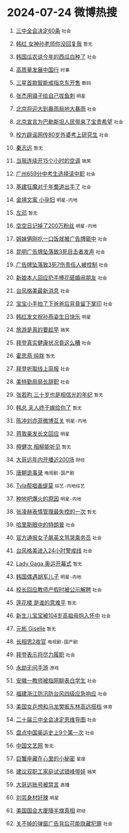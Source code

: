 # 2024-07-24 微博热搜 
1. [三中全会决定60条](https://m.weibo.cn/search?containerid=100103type%3D1%26t%3D10%26q%3D%23%E4%B8%89%E4%B8%AD%E5%85%A8%E4%BC%9A%E5%86%B3%E5%AE%9A60%E6%9D%A1%23&stream_entry_id=51&isnewpage=1&extparam=seat%3D1%26c_type%3D51%26cate%3D10103%26filter_type%3Drealtimehot%26q%3D%2523%25E4%25B8%2589%25E4%25B8%25AD%25E5%2585%25A8%25E4%25BC%259A%25E5%2586%25B3%25E5%25AE%259A60%25E6%259D%25A1%2523%26dgr%3D0%26stream_entry_id%3D51%26pos%3D0%26display_time%3D1721754290%26pre_seqid%3D172175429047702358141) `社会` 

2. [韩红 女神孙老师你没回复我](https://m.weibo.cn/search?containerid=100103type%3D1%26t%3D10%26q%3D%E9%9F%A9%E7%BA%A2+%E5%A5%B3%E7%A5%9E%E5%AD%99%E8%80%81%E5%B8%88%E4%BD%A0%E6%B2%A1%E5%9B%9E%E5%A4%8D%E6%88%91&stream_entry_id=31&isnewpage=1&extparam=seat%3D1%26cate%3D5001%26q%3D%25E9%259F%25A9%25E7%25BA%25A2%2520%25E5%25A5%25B3%25E7%25A5%259E%25E5%25AD%2599%25E8%2580%2581%25E5%25B8%2588%25E4%25BD%25A0%25E6%25B2%25A1%25E5%259B%259E%25E5%25A4%258D%25E6%2588%2591%26dgr%3D0%26stream_entry_id%3D31%26band_rank%3D1%26realpos%3D1%26c_type%3D31%26lcate%3D5001%26filter_type%3Drealtimehot%26flag%3D0%26pos%3D0%26display_time%3D1721754290%26pre_seqid%3D172175429047702358141) `暂无` 

3. [韩国瓜农说今年的西瓜白种了](https://m.weibo.cn/search?containerid=100103type%3D1%26t%3D10%26q%3D%23%E9%9F%A9%E5%9B%BD%E7%93%9C%E5%86%9C%E8%AF%B4%E4%BB%8A%E5%B9%B4%E7%9A%84%E8%A5%BF%E7%93%9C%E7%99%BD%E7%A7%8D%E4%BA%86%23&stream_entry_id=31&isnewpage=1&extparam=seat%3D1%26cate%3D5001%26q%3D%2523%25E9%259F%25A9%25E5%259B%25BD%25E7%2593%259C%25E5%2586%259C%25E8%25AF%25B4%25E4%25BB%258A%25E5%25B9%25B4%25E7%259A%2584%25E8%25A5%25BF%25E7%2593%259C%25E7%2599%25BD%25E7%25A7%258D%25E4%25BA%2586%2523%26dgr%3D0%26stream_entry_id%3D31%26band_rank%3D2%26realpos%3D2%26c_type%3D31%26lcate%3D5001%26filter_type%3Drealtimehot%26flag%3D0%26pos%3D1%26display_time%3D1721754290%26pre_seqid%3D172175429047702358141) `社会` 

4. [高质量发展中国行](https://m.weibo.cn/search?containerid=100103type%3D1%26t%3D10%26q%3D%23%E9%AB%98%E8%B4%A8%E9%87%8F%E5%8F%91%E5%B1%95%E4%B8%AD%E5%9B%BD%E8%A1%8C%23&stream_entry_id=31&isnewpage=1&extparam=seat%3D1%26cate%3D5001%26q%3D%2523%25E9%25AB%2598%25E8%25B4%25A8%25E9%2587%258F%25E5%258F%2591%25E5%25B1%2595%25E4%25B8%25AD%25E5%259B%25BD%25E8%25A1%258C%2523%26dgr%3D0%26stream_entry_id%3D31%26band_rank%3D3%26realpos%3D3%26c_type%3D31%26lcate%3D5001%26filter_type%3Drealtimehot%26flag%3D0%26pos%3D2%26display_time%3D1721754290%26pre_seqid%3D172175429047702358141) `时事` 

5. [三星首款智能戒指京东开售](https://m.weibo.cn/search?containerid=100103type%3D1%26t%3D10%26q%3D%23%E4%B8%89%E6%98%9F%E9%A6%96%E6%AC%BE%E6%99%BA%E8%83%BD%E6%88%92%E6%8C%87%E4%BA%AC%E4%B8%9C%E5%BC%80%E5%94%AE%23&stream_entry_id=31&isnewpage=1&extparam=seat%3D1%26cate%3D5001%26q%3D%2523%25E4%25B8%2589%25E6%2598%259F%25E9%25A6%2596%25E6%25AC%25BE%25E6%2599%25BA%25E8%2583%25BD%25E6%2588%2592%25E6%258C%2587%25E4%25BA%25AC%25E4%25B8%259C%25E5%25BC%2580%25E5%2594%25AE%2523%26dgr%3D0%26stream_entry_id%3D31%26adid%3D246861%26c_type%3D31%26is_ad_pos%3D1%26topic_ad%3D1%26band_rank%3D4%26filter_type%3Drealtimehot%26lcate%3D5001%26pos%3D3%26display_time%3D1721754290%26pre_seqid%3D172175429047702358141) `数码` 

6. [张杰用镊子给自己拔鱼刺](https://m.weibo.cn/search?containerid=100103type%3D1%26t%3D10%26q%3D%23%E5%BC%A0%E6%9D%B0%E7%94%A8%E9%95%8A%E5%AD%90%E7%BB%99%E8%87%AA%E5%B7%B1%E6%8B%94%E9%B1%BC%E5%88%BA%23&stream_entry_id=31&isnewpage=1&extparam=seat%3D1%26cate%3D5001%26q%3D%2523%25E5%25BC%25A0%25E6%259D%25B0%25E7%2594%25A8%25E9%2595%258A%25E5%25AD%2590%25E7%25BB%2599%25E8%2587%25AA%25E5%25B7%25B1%25E6%258B%2594%25E9%25B1%25BC%25E5%2588%25BA%2523%26dgr%3D0%26stream_entry_id%3D31%26band_rank%3D4%26realpos%3D4%26c_type%3D31%26lcate%3D5001%26filter_type%3Drealtimehot%26flag%3D2%26pos%3D4%26display_time%3D1721754290%26pre_seqid%3D172175429047702358141) `明星` 

7. [北京将迎大到暴雨局地大暴雨](https://m.weibo.cn/search?containerid=100103type%3D1%26t%3D10%26q%3D%23%E5%8C%97%E4%BA%AC%E5%B0%86%E8%BF%8E%E5%A4%A7%E5%88%B0%E6%9A%B4%E9%9B%A8%E5%B1%80%E5%9C%B0%E5%A4%A7%E6%9A%B4%E9%9B%A8%23&stream_entry_id=31&isnewpage=1&extparam=seat%3D1%26cate%3D5001%26q%3D%2523%25E5%258C%2597%25E4%25BA%25AC%25E5%25B0%2586%25E8%25BF%258E%25E5%25A4%25A7%25E5%2588%25B0%25E6%259A%25B4%25E9%259B%25A8%25E5%25B1%2580%25E5%259C%25B0%25E5%25A4%25A7%25E6%259A%25B4%25E9%259B%25A8%2523%26dgr%3D0%26stream_entry_id%3D31%26band_rank%3D5%26realpos%3D5%26c_type%3D31%26lcate%3D5001%26filter_type%3Drealtimehot%26flag%3D0%26pos%3D5%26display_time%3D1721754290%26pre_seqid%3D172175429047702358141) `社会` 

8. [北京宣言为巴勒斯坦人民带来了宝贵希望](https://m.weibo.cn/search?containerid=100103type%3D1%26t%3D10%26q%3D%23%E5%8C%97%E4%BA%AC%E5%AE%A3%E8%A8%80%E4%B8%BA%E5%B7%B4%E5%8B%92%E6%96%AF%E5%9D%A6%E4%BA%BA%E6%B0%91%E5%B8%A6%E6%9D%A5%E4%BA%86%E5%AE%9D%E8%B4%B5%E5%B8%8C%E6%9C%9B%23&stream_entry_id=31&isnewpage=1&extparam=seat%3D1%26cate%3D5001%26q%3D%2523%25E5%258C%2597%25E4%25BA%25AC%25E5%25AE%25A3%25E8%25A8%2580%25E4%25B8%25BA%25E5%25B7%25B4%25E5%258B%2592%25E6%2596%25AF%25E5%259D%25A6%25E4%25BA%25BA%25E6%25B0%2591%25E5%25B8%25A6%25E6%259D%25A5%25E4%25BA%2586%25E5%25AE%259D%25E8%25B4%25B5%25E5%25B8%258C%25E6%259C%259B%2523%26dgr%3D0%26stream_entry_id%3D31%26band_rank%3D6%26realpos%3D6%26c_type%3D31%26lcate%3D5001%26filter_type%3Drealtimehot%26flag%3D0%26pos%3D6%26display_time%3D1721754290%26pre_seqid%3D172175429047702358141) `社会` 

9. [校方辟谣网传80岁外婆考上研究生](https://m.weibo.cn/search?containerid=100103type%3D1%26t%3D10%26q%3D%23%E6%A0%A1%E6%96%B9%E8%BE%9F%E8%B0%A3%E7%BD%91%E4%BC%A080%E5%B2%81%E5%A4%96%E5%A9%86%E8%80%83%E4%B8%8A%E7%A0%94%E7%A9%B6%E7%94%9F%23&stream_entry_id=31&isnewpage=1&extparam=seat%3D1%26cate%3D5001%26q%3D%2523%25E6%25A0%25A1%25E6%2596%25B9%25E8%25BE%259F%25E8%25B0%25A3%25E7%25BD%2591%25E4%25BC%25A080%25E5%25B2%2581%25E5%25A4%2596%25E5%25A9%2586%25E8%2580%2583%25E4%25B8%258A%25E7%25A0%2594%25E7%25A9%25B6%25E7%2594%259F%2523%26dgr%3D0%26stream_entry_id%3D31%26adid%3D246769%26is_ad_pos%3D1%26c_type%3D31%26band_rank%3D7%26filter_type%3Drealtimehot%26lcate%3D5001%26pos%3D7%26display_time%3D1721754290%26pre_seqid%3D172175429047702358141) `社会` 

10. [秦志远](https://m.weibo.cn/search?containerid=100103type%3D1%26t%3D10%26q%3D%E7%A7%A6%E5%BF%97%E8%BF%9C&stream_entry_id=31&isnewpage=1&extparam=seat%3D1%26cate%3D5001%26q%3D%25E7%25A7%25A6%25E5%25BF%2597%25E8%25BF%259C%26dgr%3D0%26stream_entry_id%3D31%26band_rank%3D7%26realpos%3D7%26c_type%3D31%26lcate%3D5001%26filter_type%3Drealtimehot%26flag%3D0%26pos%3D8%26display_time%3D1721754290%26pre_seqid%3D172175429047702358141) `暂无` 

11. [当我连续开15个小时的空调](https://m.weibo.cn/search?containerid=100103type%3D1%26t%3D10%26q%3D%23%E5%BD%93%E6%88%91%E8%BF%9E%E7%BB%AD%E5%BC%8015%E4%B8%AA%E5%B0%8F%E6%97%B6%E7%9A%84%E7%A9%BA%E8%B0%83%23&stream_entry_id=31&isnewpage=1&extparam=seat%3D1%26cate%3D5001%26q%3D%2523%25E5%25BD%2593%25E6%2588%2591%25E8%25BF%259E%25E7%25BB%25AD%25E5%25BC%258015%25E4%25B8%25AA%25E5%25B0%258F%25E6%2597%25B6%25E7%259A%2584%25E7%25A9%25BA%25E8%25B0%2583%2523%26dgr%3D0%26stream_entry_id%3D31%26band_rank%3D8%26realpos%3D8%26c_type%3D31%26lcate%3D5001%26filter_type%3Drealtimehot%26flag%3D0%26pos%3D9%26display_time%3D1721754290%26pre_seqid%3D172175429047702358141) `搞笑` 

12. [广州659分中考生选择读中职](https://m.weibo.cn/search?containerid=100103type%3D1%26t%3D10%26q%3D%23%E5%B9%BF%E5%B7%9E659%E5%88%86%E4%B8%AD%E8%80%83%E7%94%9F%E9%80%89%E6%8B%A9%E8%AF%BB%E4%B8%AD%E8%81%8C%23&stream_entry_id=31&isnewpage=1&extparam=seat%3D1%26cate%3D5001%26q%3D%2523%25E5%25B9%25BF%25E5%25B7%259E659%25E5%2588%2586%25E4%25B8%25AD%25E8%2580%2583%25E7%2594%259F%25E9%2580%2589%25E6%258B%25A9%25E8%25AF%25BB%25E4%25B8%25AD%25E8%2581%258C%2523%26dgr%3D0%26stream_entry_id%3D31%26band_rank%3D9%26realpos%3D9%26c_type%3D31%26lcate%3D5001%26filter_type%3Drealtimehot%26flag%3D0%26pos%3D10%26display_time%3D1721754290%26pre_seqid%3D172175429047702358141) `社会` 

13. [基建狂魔对千年蜀道出手了](https://m.weibo.cn/search?containerid=100103type%3D1%26t%3D10%26q%3D%23%E5%9F%BA%E5%BB%BA%E7%8B%82%E9%AD%94%E5%AF%B9%E5%8D%83%E5%B9%B4%E8%9C%80%E9%81%93%E5%87%BA%E6%89%8B%E4%BA%86%23&stream_entry_id=31&isnewpage=1&extparam=seat%3D1%26cate%3D5001%26q%3D%2523%25E5%259F%25BA%25E5%25BB%25BA%25E7%258B%2582%25E9%25AD%2594%25E5%25AF%25B9%25E5%258D%2583%25E5%25B9%25B4%25E8%259C%2580%25E9%2581%2593%25E5%2587%25BA%25E6%2589%258B%25E4%25BA%2586%2523%26dgr%3D0%26stream_entry_id%3D31%26band_rank%3D10%26realpos%3D10%26c_type%3D31%26lcate%3D5001%26filter_type%3Drealtimehot%26flag%3D32768%26pos%3D11%26display_time%3D1721754290%26pre_seqid%3D172175429047702358141) `社会` 

14. [金靖文案 小孕妇](https://m.weibo.cn/search?containerid=100103type%3D1%26t%3D10%26q%3D%E9%87%91%E9%9D%96%E6%96%87%E6%A1%88+%E5%B0%8F%E5%AD%95%E5%A6%87&stream_entry_id=31&isnewpage=1&extparam=seat%3D1%26cate%3D5001%26q%3D%25E9%2587%2591%25E9%259D%2596%25E6%2596%2587%25E6%25A1%2588%2520%25E5%25B0%258F%25E5%25AD%2595%25E5%25A6%2587%26dgr%3D0%26stream_entry_id%3D31%26band_rank%3D11%26realpos%3D11%26c_type%3D31%26lcate%3D5001%26filter_type%3Drealtimehot%26flag%3D2%26pos%3D12%26display_time%3D1721754290%26pre_seqid%3D172175429047702358141) `明星-内地` 

15. [左邓](https://m.weibo.cn/search?containerid=100103type%3D1%26t%3D10%26q%3D%E5%B7%A6%E9%82%93&stream_entry_id=31&isnewpage=1&extparam=seat%3D1%26cate%3D5001%26q%3D%25E5%25B7%25A6%25E9%2582%2593%26dgr%3D0%26stream_entry_id%3D31%26band_rank%3D12%26realpos%3D12%26c_type%3D31%26lcate%3D5001%26filter_type%3Drealtimehot%26flag%3D0%26pos%3D13%26display_time%3D1721754290%26pre_seqid%3D172175429047702358141) `暂无` 

16. [空空日记掉了200万粉丝](https://m.weibo.cn/search?containerid=100103type%3D1%26t%3D10%26q%3D%23%E7%A9%BA%E7%A9%BA%E6%97%A5%E8%AE%B0%E6%8E%89%E4%BA%86200%E4%B8%87%E7%B2%89%E4%B8%9D%23&stream_entry_id=31&isnewpage=1&extparam=seat%3D1%26cate%3D5001%26q%3D%2523%25E7%25A9%25BA%25E7%25A9%25BA%25E6%2597%25A5%25E8%25AE%25B0%25E6%258E%2589%25E4%25BA%2586200%25E4%25B8%2587%25E7%25B2%2589%25E4%25B8%259D%2523%26dgr%3D0%26stream_entry_id%3D31%26band_rank%3D13%26realpos%3D13%26c_type%3D31%26lcate%3D5001%26filter_type%3Drealtimehot%26flag%3D2%26pos%3D14%26display_time%3D1721754290%26pre_seqid%3D172175429047702358141) `明星-内地` 

17. [姐妹俩刚吃一口饭就被广告牌砸中](https://m.weibo.cn/search?containerid=100103type%3D1%26t%3D10%26q%3D%23%E5%A7%90%E5%A6%B9%E4%BF%A9%E5%88%9A%E5%90%83%E4%B8%80%E5%8F%A3%E9%A5%AD%E5%B0%B1%E8%A2%AB%E5%B9%BF%E5%91%8A%E7%89%8C%E7%A0%B8%E4%B8%AD%23&stream_entry_id=31&isnewpage=1&extparam=seat%3D1%26cate%3D5001%26q%3D%2523%25E5%25A7%2590%25E5%25A6%25B9%25E4%25BF%25A9%25E5%2588%259A%25E5%2590%2583%25E4%25B8%2580%25E5%258F%25A3%25E9%25A5%25AD%25E5%25B0%25B1%25E8%25A2%25AB%25E5%25B9%25BF%25E5%2591%258A%25E7%2589%258C%25E7%25A0%25B8%25E4%25B8%25AD%2523%26dgr%3D0%26stream_entry_id%3D31%26band_rank%3D14%26realpos%3D14%26c_type%3D31%26lcate%3D5001%26filter_type%3Drealtimehot%26flag%3D0%26pos%3D15%26display_time%3D1721754290%26pre_seqid%3D172175429047702358141) `社会` 

18. [昆明广告牌坠落致3死目击者发声](https://m.weibo.cn/search?containerid=100103type%3D1%26t%3D10%26q%3D%23%E6%98%86%E6%98%8E%E5%B9%BF%E5%91%8A%E7%89%8C%E5%9D%A0%E8%90%BD%E8%87%B43%E6%AD%BB%E7%9B%AE%E5%87%BB%E8%80%85%E5%8F%91%E5%A3%B0%23&stream_entry_id=31&isnewpage=1&extparam=seat%3D1%26cate%3D5001%26q%3D%2523%25E6%2598%2586%25E6%2598%258E%25E5%25B9%25BF%25E5%2591%258A%25E7%2589%258C%25E5%259D%25A0%25E8%2590%25BD%25E8%2587%25B43%25E6%25AD%25BB%25E7%259B%25AE%25E5%2587%25BB%25E8%2580%2585%25E5%258F%2591%25E5%25A3%25B0%2523%26dgr%3D0%26stream_entry_id%3D31%26band_rank%3D15%26realpos%3D15%26c_type%3D31%26lcate%3D5001%26filter_type%3Drealtimehot%26flag%3D0%26pos%3D16%26display_time%3D1721754290%26pre_seqid%3D172175429047702358141) `社会` 

19. [广告牌坠落致3死7伤责任人被控制](https://m.weibo.cn/search?containerid=100103type%3D1%26t%3D10%26q%3D%23%E5%B9%BF%E5%91%8A%E7%89%8C%E5%9D%A0%E8%90%BD%E8%87%B43%E6%AD%BB7%E4%BC%A4%E8%B4%A3%E4%BB%BB%E4%BA%BA%E8%A2%AB%E6%8E%A7%E5%88%B6%23&stream_entry_id=31&isnewpage=1&extparam=seat%3D1%26cate%3D5001%26q%3D%2523%25E5%25B9%25BF%25E5%2591%258A%25E7%2589%258C%25E5%259D%25A0%25E8%2590%25BD%25E8%2587%25B43%25E6%25AD%25BB7%25E4%25BC%25A4%25E8%25B4%25A3%25E4%25BB%25BB%25E4%25BA%25BA%25E8%25A2%25AB%25E6%258E%25A7%25E5%2588%25B6%2523%26dgr%3D0%26stream_entry_id%3D31%26band_rank%3D16%26realpos%3D16%26c_type%3D31%26lcate%3D5001%26filter_type%3Drealtimehot%26flag%3D0%26pos%3D17%26display_time%3D1721754290%26pre_seqid%3D172175429047702358141) `社会` 

20. [新娘本人回应扔手捧花砸婚闹朋友](https://m.weibo.cn/search?containerid=100103type%3D1%26t%3D10%26q%3D%23%E6%96%B0%E5%A8%98%E6%9C%AC%E4%BA%BA%E5%9B%9E%E5%BA%94%E6%89%94%E6%89%8B%E6%8D%A7%E8%8A%B1%E7%A0%B8%E5%A9%9A%E9%97%B9%E6%9C%8B%E5%8F%8B%23&stream_entry_id=31&isnewpage=1&extparam=seat%3D1%26cate%3D5001%26q%3D%2523%25E6%2596%25B0%25E5%25A8%2598%25E6%259C%25AC%25E4%25BA%25BA%25E5%259B%259E%25E5%25BA%2594%25E6%2589%2594%25E6%2589%258B%25E6%258D%25A7%25E8%258A%25B1%25E7%25A0%25B8%25E5%25A9%259A%25E9%2597%25B9%25E6%259C%258B%25E5%258F%258B%2523%26dgr%3D0%26stream_entry_id%3D31%26band_rank%3D17%26realpos%3D17%26c_type%3D31%26lcate%3D5001%26filter_type%3Drealtimehot%26flag%3D0%26pos%3D18%26display_time%3D1721754290%26pre_seqid%3D172175429047702358141) `社会` 

21. [台风格美最新消息](https://m.weibo.cn/search?containerid=100103type%3D1%26t%3D10%26q%3D%23%E5%8F%B0%E9%A3%8E%E6%A0%BC%E7%BE%8E%E6%9C%80%E6%96%B0%E6%B6%88%E6%81%AF%23&stream_entry_id=31&isnewpage=1&extparam=seat%3D1%26cate%3D5001%26q%3D%2523%25E5%258F%25B0%25E9%25A3%258E%25E6%25A0%25BC%25E7%25BE%258E%25E6%259C%2580%25E6%2596%25B0%25E6%25B6%2588%25E6%2581%25AF%2523%26dgr%3D0%26stream_entry_id%3D31%26band_rank%3D18%26realpos%3D18%26c_type%3D31%26lcate%3D5001%26filter_type%3Drealtimehot%26flag%3D1%26pos%3D19%26display_time%3D1721754290%26pre_seqid%3D172175429047702358141) `社会` 

22. [宝宝小手拍了下爸爸后背竟留下掌印](https://m.weibo.cn/search?containerid=100103type%3D1%26t%3D10%26q%3D%23%E5%AE%9D%E5%AE%9D%E5%B0%8F%E6%89%8B%E6%8B%8D%E4%BA%86%E4%B8%8B%E7%88%B8%E7%88%B8%E5%90%8E%E8%83%8C%E7%AB%9F%E7%95%99%E4%B8%8B%E6%8E%8C%E5%8D%B0%23&stream_entry_id=31&isnewpage=1&extparam=seat%3D1%26cate%3D5001%26q%3D%2523%25E5%25AE%259D%25E5%25AE%259D%25E5%25B0%258F%25E6%2589%258B%25E6%258B%258D%25E4%25BA%2586%25E4%25B8%258B%25E7%2588%25B8%25E7%2588%25B8%25E5%2590%258E%25E8%2583%258C%25E7%25AB%259F%25E7%2595%2599%25E4%25B8%258B%25E6%258E%258C%25E5%258D%25B0%2523%26dgr%3D0%26stream_entry_id%3D31%26band_rank%3D19%26realpos%3D19%26c_type%3D31%26lcate%3D5001%26filter_type%3Drealtimehot%26flag%3D32768%26pos%3D20%26display_time%3D1721754290%26pre_seqid%3D172175429047702358141) `社会` 

23. [韩红发文祝孙燕姿生日快乐](https://m.weibo.cn/search?containerid=100103type%3D1%26t%3D10%26q%3D%23%E9%9F%A9%E7%BA%A2%E5%8F%91%E6%96%87%E7%A5%9D%E5%AD%99%E7%87%95%E5%A7%BF%E7%94%9F%E6%97%A5%E5%BF%AB%E4%B9%90%23&stream_entry_id=31&isnewpage=1&extparam=seat%3D1%26cate%3D5001%26q%3D%2523%25E9%259F%25A9%25E7%25BA%25A2%25E5%258F%2591%25E6%2596%2587%25E7%25A5%259D%25E5%25AD%2599%25E7%2587%2595%25E5%25A7%25BF%25E7%2594%259F%25E6%2597%25A5%25E5%25BF%25AB%25E4%25B9%2590%2523%26dgr%3D0%26stream_entry_id%3D31%26band_rank%3D20%26realpos%3D20%26c_type%3D31%26lcate%3D5001%26filter_type%3Drealtimehot%26flag%3D0%26pos%3D21%26display_time%3D1721754290%26pre_seqid%3D172175429047702358141) `明星` 

24. [旅游是真的要趁早](https://m.weibo.cn/search?containerid=100103type%3D1%26t%3D10%26q%3D%23%E6%97%85%E6%B8%B8%E6%98%AF%E7%9C%9F%E7%9A%84%E8%A6%81%E8%B6%81%E6%97%A9%23&stream_entry_id=31&isnewpage=1&extparam=seat%3D1%26cate%3D5001%26q%3D%2523%25E6%2597%2585%25E6%25B8%25B8%25E6%2598%25AF%25E7%259C%259F%25E7%259A%2584%25E8%25A6%2581%25E8%25B6%2581%25E6%2597%25A9%2523%26dgr%3D0%26stream_entry_id%3D31%26band_rank%3D21%26realpos%3D21%26c_type%3D31%26lcate%3D5001%26filter_type%3Drealtimehot%26flag%3D0%26pos%3D22%26display_time%3D1721754290%26pre_seqid%3D172175429047702358141) `搞笑` 

25. [拜登真实健康状况竟这么糟](https://m.weibo.cn/search?containerid=100103type%3D1%26t%3D10%26q%3D%23%E6%8B%9C%E7%99%BB%E7%9C%9F%E5%AE%9E%E5%81%A5%E5%BA%B7%E7%8A%B6%E5%86%B5%E7%AB%9F%E8%BF%99%E4%B9%88%E7%B3%9F%23&stream_entry_id=31&isnewpage=1&extparam=seat%3D1%26cate%3D5001%26q%3D%2523%25E6%258B%259C%25E7%2599%25BB%25E7%259C%259F%25E5%25AE%259E%25E5%2581%25A5%25E5%25BA%25B7%25E7%258A%25B6%25E5%2586%25B5%25E7%25AB%259F%25E8%25BF%2599%25E4%25B9%2588%25E7%25B3%259F%2523%26dgr%3D0%26stream_entry_id%3D31%26band_rank%3D22%26realpos%3D22%26c_type%3D31%26lcate%3D5001%26filter_type%3Drealtimehot%26flag%3D2%26pos%3D23%26display_time%3D1721754290%26pre_seqid%3D172175429047702358141) `社会` 

26. [霍思燕 纯胖](https://m.weibo.cn/search?containerid=100103type%3D1%26t%3D10%26q%3D%E9%9C%8D%E6%80%9D%E7%87%95+%E7%BA%AF%E8%83%96&stream_entry_id=31&isnewpage=1&extparam=seat%3D1%26cate%3D5001%26q%3D%25E9%259C%258D%25E6%2580%259D%25E7%2587%2595%2520%25E7%25BA%25AF%25E8%2583%2596%26dgr%3D0%26stream_entry_id%3D31%26band_rank%3D23%26realpos%3D23%26c_type%3D31%26lcate%3D5001%26filter_type%3Drealtimehot%26flag%3D0%26pos%3D24%26display_time%3D1721754290%26pre_seqid%3D172175429047702358141) `暂无` 

27. [拜登听取线上简报](https://m.weibo.cn/search?containerid=100103type%3D1%26t%3D10%26q%3D%23%E6%8B%9C%E7%99%BB%E5%90%AC%E5%8F%96%E7%BA%BF%E4%B8%8A%E7%AE%80%E6%8A%A5%23&stream_entry_id=31&isnewpage=1&extparam=seat%3D1%26cate%3D5001%26q%3D%2523%25E6%258B%259C%25E7%2599%25BB%25E5%2590%25AC%25E5%258F%2596%25E7%25BA%25BF%25E4%25B8%258A%25E7%25AE%2580%25E6%258A%25A5%2523%26dgr%3D0%26stream_entry_id%3D31%26band_rank%3D24%26realpos%3D24%26c_type%3D31%26lcate%3D5001%26filter_type%3Drealtimehot%26flag%3D0%26pos%3D25%26display_time%3D1721754290%26pre_seqid%3D172175429047702358141) `社会` 

28. [美特勤局局长辞职](https://m.weibo.cn/search?containerid=100103type%3D1%26t%3D10%26q%3D%23%E7%BE%8E%E7%89%B9%E5%8B%A4%E5%B1%80%E5%B1%80%E9%95%BF%E8%BE%9E%E8%81%8C%23&stream_entry_id=31&isnewpage=1&extparam=seat%3D1%26cate%3D5001%26q%3D%2523%25E7%25BE%258E%25E7%2589%25B9%25E5%258B%25A4%25E5%25B1%2580%25E5%25B1%2580%25E9%2595%25BF%25E8%25BE%259E%25E8%2581%258C%2523%26dgr%3D0%26stream_entry_id%3D31%26band_rank%3D25%26realpos%3D25%26c_type%3D31%26lcate%3D5001%26filter_type%3Drealtimehot%26flag%3D0%26pos%3D26%26display_time%3D1721754290%26pre_seqid%3D172175429047702358141) `社会` 

29. [张若昀 三十岁也是相信光的年纪](https://m.weibo.cn/search?containerid=100103type%3D1%26t%3D10%26q%3D%E5%BC%A0%E8%8B%A5%E6%98%80+%E4%B8%89%E5%8D%81%E5%B2%81%E4%B9%9F%E6%98%AF%E7%9B%B8%E4%BF%A1%E5%85%89%E7%9A%84%E5%B9%B4%E7%BA%AA&stream_entry_id=31&isnewpage=1&extparam=seat%3D1%26cate%3D5001%26q%3D%25E5%25BC%25A0%25E8%258B%25A5%25E6%2598%2580%2520%25E4%25B8%2589%25E5%258D%2581%25E5%25B2%2581%25E4%25B9%259F%25E6%2598%25AF%25E7%259B%25B8%25E4%25BF%25A1%25E5%2585%2589%25E7%259A%2584%25E5%25B9%25B4%25E7%25BA%25AA%26dgr%3D0%26stream_entry_id%3D31%26band_rank%3D26%26realpos%3D26%26c_type%3D31%26lcate%3D5001%26filter_type%3Drealtimehot%26flag%3D0%26pos%3D27%26display_time%3D1721754290%26pre_seqid%3D172175429047702358141) `暂无` 

30. [韩总 夫人终于嫁给你了](https://m.weibo.cn/search?containerid=100103type%3D1%26t%3D10%26q%3D%E9%9F%A9%E6%80%BB+%E5%A4%AB%E4%BA%BA%E7%BB%88%E4%BA%8E%E5%AB%81%E7%BB%99%E4%BD%A0%E4%BA%86&stream_entry_id=31&isnewpage=1&extparam=seat%3D1%26cate%3D5001%26q%3D%25E9%259F%25A9%25E6%2580%25BB%2520%25E5%25A4%25AB%25E4%25BA%25BA%25E7%25BB%2588%25E4%25BA%258E%25E5%25AB%2581%25E7%25BB%2599%25E4%25BD%25A0%25E4%25BA%2586%26dgr%3D0%26stream_entry_id%3D31%26band_rank%3D27%26realpos%3D27%26c_type%3D31%26lcate%3D5001%26filter_type%3Drealtimehot%26flag%3D0%26pos%3D28%26display_time%3D1721754290%26pre_seqid%3D172175429047702358141) `暂无` 

31. [陈冲刘亦菲微博互关](https://m.weibo.cn/search?containerid=100103type%3D1%26t%3D10%26q%3D%23%E9%99%88%E5%86%B2%E5%88%98%E4%BA%A6%E8%8F%B2%E5%BE%AE%E5%8D%9A%E4%BA%92%E5%85%B3%23&stream_entry_id=31&isnewpage=1&extparam=seat%3D1%26cate%3D5001%26q%3D%2523%25E9%2599%2588%25E5%2586%25B2%25E5%2588%2598%25E4%25BA%25A6%25E8%258F%25B2%25E5%25BE%25AE%25E5%258D%259A%25E4%25BA%2592%25E5%2585%25B3%2523%26dgr%3D0%26stream_entry_id%3D31%26band_rank%3D28%26realpos%3D28%26c_type%3D31%26lcate%3D5001%26filter_type%3Drealtimehot%26flag%3D1%26pos%3D29%26display_time%3D1721754290%26pre_seqid%3D172175429047702358141) `明星-内地` 

32. [蒋敦豪发长文回应](https://m.weibo.cn/search?containerid=100103type%3D1%26t%3D10%26q%3D%23%E8%92%8B%E6%95%A6%E8%B1%AA%E5%8F%91%E9%95%BF%E6%96%87%E5%9B%9E%E5%BA%94%23&stream_entry_id=31&isnewpage=1&extparam=seat%3D1%26cate%3D5001%26q%3D%2523%25E8%2592%258B%25E6%2595%25A6%25E8%25B1%25AA%25E5%258F%2591%25E9%2595%25BF%25E6%2596%2587%25E5%259B%259E%25E5%25BA%2594%2523%26dgr%3D0%26stream_entry_id%3D31%26band_rank%3D29%26realpos%3D29%26c_type%3D31%26lcate%3D5001%26filter_type%3Drealtimehot%26flag%3D0%26pos%3D30%26display_time%3D1721754290%26pre_seqid%3D172175429047702358141) `明星` 

33. [檀健次 相柳能听见](https://m.weibo.cn/search?containerid=100103type%3D1%26t%3D10%26q%3D%E6%AA%80%E5%81%A5%E6%AC%A1+%E7%9B%B8%E6%9F%B3%E8%83%BD%E5%90%AC%E8%A7%81&stream_entry_id=31&isnewpage=1&extparam=seat%3D1%26cate%3D5001%26q%3D%25E6%25AA%2580%25E5%2581%25A5%25E6%25AC%25A1%2520%25E7%259B%25B8%25E6%259F%25B3%25E8%2583%25BD%25E5%2590%25AC%25E8%25A7%2581%26dgr%3D0%26stream_entry_id%3D31%26band_rank%3D30%26realpos%3D30%26c_type%3D31%26lcate%3D5001%26filter_type%3Drealtimehot%26flag%3D0%26pos%3D31%26display_time%3D1721754290%26pre_seqid%3D172175429047702358141) `暂无` 

34. [大哥远年内开播近200场](https://m.weibo.cn/search?containerid=100103type%3D1%26t%3D10%26q%3D%23%E5%A4%A7%E5%93%A5%E8%BF%9C%E5%B9%B4%E5%86%85%E5%BC%80%E6%92%AD%E8%BF%91200%E5%9C%BA%23&stream_entry_id=31&isnewpage=1&extparam=seat%3D1%26cate%3D5001%26q%3D%2523%25E5%25A4%25A7%25E5%2593%25A5%25E8%25BF%259C%25E5%25B9%25B4%25E5%2586%2585%25E5%25BC%2580%25E6%2592%25AD%25E8%25BF%2591200%25E5%259C%25BA%2523%26dgr%3D0%26stream_entry_id%3D31%26band_rank%3D31%26realpos%3D31%26c_type%3D31%26lcate%3D5001%26filter_type%3Drealtimehot%26flag%3D0%26pos%3D32%26display_time%3D1721754290%26pre_seqid%3D172175429047702358141) `财经` 

35. [唐朝诡事录](https://m.weibo.cn/search?containerid=100103type%3D1%26t%3D10%26q%3D%E5%94%90%E6%9C%9D%E8%AF%A1%E4%BA%8B%E5%BD%95&stream_entry_id=31&isnewpage=1&extparam=seat%3D1%26cate%3D5001%26q%3D%25E5%2594%2590%25E6%259C%259D%25E8%25AF%25A1%25E4%25BA%258B%25E5%25BD%2595%26dgr%3D0%26stream_entry_id%3D31%26band_rank%3D32%26realpos%3D32%26c_type%3D31%26lcate%3D5001%26filter_type%3Drealtimehot%26flag%3D0%26pos%3D33%26display_time%3D1721754290%26pre_seqid%3D172175429047702358141) `电视剧-国产剧` 

36. [Tyla帮唱香缇莫](https://m.weibo.cn/search?containerid=100103type%3D1%26t%3D10%26q%3D%23Tyla%E5%B8%AE%E5%94%B1%E9%A6%99%E7%BC%87%E8%8E%AB%23&stream_entry_id=31&isnewpage=1&extparam=seat%3D1%26cate%3D5001%26q%3D%2523Tyla%25E5%25B8%25AE%25E5%2594%25B1%25E9%25A6%2599%25E7%25BC%2587%25E8%258E%25AB%2523%26dgr%3D0%26stream_entry_id%3D31%26band_rank%3D33%26realpos%3D33%26c_type%3D31%26lcate%3D5001%26filter_type%3Drealtimehot%26flag%3D1%26pos%3D34%26display_time%3D1721754290%26pre_seqid%3D172175429047702358141) `综艺-内地综艺` 

37. [种地吧爆火的原因](https://m.weibo.cn/search?containerid=100103type%3D1%26t%3D10%26q%3D%23%E7%A7%8D%E5%9C%B0%E5%90%A7%E7%88%86%E7%81%AB%E7%9A%84%E5%8E%9F%E5%9B%A0%23&stream_entry_id=31&isnewpage=1&extparam=seat%3D1%26cate%3D5001%26q%3D%2523%25E7%25A7%258D%25E5%259C%25B0%25E5%2590%25A7%25E7%2588%2586%25E7%2581%25AB%25E7%259A%2584%25E5%258E%259F%25E5%259B%25A0%2523%26dgr%3D0%26stream_entry_id%3D31%26band_rank%3D34%26realpos%3D34%26c_type%3D31%26lcate%3D5001%26filter_type%3Drealtimehot%26flag%3D0%26pos%3D35%26display_time%3D1721754290%26pre_seqid%3D172175429047702358141) `明星-内地` 

38. [张凌赫表情管理最失控的一次](https://m.weibo.cn/search?containerid=100103type%3D1%26t%3D10%26q%3D%E5%BC%A0%E5%87%8C%E8%B5%AB%E8%A1%A8%E6%83%85%E7%AE%A1%E7%90%86%E6%9C%80%E5%A4%B1%E6%8E%A7%E7%9A%84%E4%B8%80%E6%AC%A1&stream_entry_id=31&isnewpage=1&extparam=seat%3D1%26cate%3D5001%26q%3D%25E5%25BC%25A0%25E5%2587%258C%25E8%25B5%25AB%25E8%25A1%25A8%25E6%2583%2585%25E7%25AE%25A1%25E7%2590%2586%25E6%259C%2580%25E5%25A4%25B1%25E6%258E%25A7%25E7%259A%2584%25E4%25B8%2580%25E6%25AC%25A1%26dgr%3D0%26stream_entry_id%3D31%26band_rank%3D35%26realpos%3D35%26c_type%3D31%26lcate%3D5001%26filter_type%3Drealtimehot%26flag%3D0%26pos%3D36%26display_time%3D1721754290%26pre_seqid%3D172175429047702358141) `暂无` 

39. [哈里斯眼中的特朗普](https://m.weibo.cn/search?containerid=100103type%3D1%26t%3D10%26q%3D%23%E5%93%88%E9%87%8C%E6%96%AF%E7%9C%BC%E4%B8%AD%E7%9A%84%E7%89%B9%E6%9C%97%E6%99%AE%23&stream_entry_id=31&isnewpage=1&extparam=seat%3D1%26cate%3D5001%26q%3D%2523%25E5%2593%2588%25E9%2587%258C%25E6%2596%25AF%25E7%259C%25BC%25E4%25B8%25AD%25E7%259A%2584%25E7%2589%25B9%25E6%259C%2597%25E6%2599%25AE%2523%26dgr%3D0%26stream_entry_id%3D31%26band_rank%3D36%26realpos%3D36%26c_type%3D31%26lcate%3D5001%26filter_type%3Drealtimehot%26flag%3D0%26pos%3D37%26display_time%3D1721754290%26pre_seqid%3D172175429047702358141) `社会` 

40. [官方通报女子飙英文骂哭乘务员](https://m.weibo.cn/search?containerid=100103type%3D1%26t%3D10%26q%3D%23%E5%AE%98%E6%96%B9%E9%80%9A%E6%8A%A5%E5%A5%B3%E5%AD%90%E9%A3%99%E8%8B%B1%E6%96%87%E9%AA%82%E5%93%AD%E4%B9%98%E5%8A%A1%E5%91%98%23&stream_entry_id=31&isnewpage=1&extparam=seat%3D1%26cate%3D5001%26q%3D%2523%25E5%25AE%2598%25E6%2596%25B9%25E9%2580%259A%25E6%258A%25A5%25E5%25A5%25B3%25E5%25AD%2590%25E9%25A3%2599%25E8%258B%25B1%25E6%2596%2587%25E9%25AA%2582%25E5%2593%25AD%25E4%25B9%2598%25E5%258A%25A1%25E5%2591%2598%2523%26dgr%3D0%26stream_entry_id%3D31%26band_rank%3D37%26realpos%3D37%26c_type%3D31%26lcate%3D5001%26filter_type%3Drealtimehot%26flag%3D0%26pos%3D38%26display_time%3D1721754290%26pre_seqid%3D172175429047702358141) `社会` 

41. [台风格美进入24小时警戒线](https://m.weibo.cn/search?containerid=100103type%3D1%26t%3D10%26q%3D%23%E5%8F%B0%E9%A3%8E%E6%A0%BC%E7%BE%8E%E8%BF%9B%E5%85%A524%E5%B0%8F%E6%97%B6%E8%AD%A6%E6%88%92%E7%BA%BF%23&stream_entry_id=31&isnewpage=1&extparam=seat%3D1%26cate%3D5001%26q%3D%2523%25E5%258F%25B0%25E9%25A3%258E%25E6%25A0%25BC%25E7%25BE%258E%25E8%25BF%259B%25E5%2585%25A524%25E5%25B0%258F%25E6%2597%25B6%25E8%25AD%25A6%25E6%2588%2592%25E7%25BA%25BF%2523%26dgr%3D0%26stream_entry_id%3D31%26band_rank%3D38%26realpos%3D38%26c_type%3D31%26lcate%3D5001%26filter_type%3Drealtimehot%26flag%3D0%26pos%3D39%26display_time%3D1721754290%26pre_seqid%3D172175429047702358141) `社会` 

42. [Lady Gaga 奥运开幕式](https://m.weibo.cn/search?containerid=100103type%3D1%26t%3D10%26q%3DLady+Gaga+%E5%A5%A5%E8%BF%90%E5%BC%80%E5%B9%95%E5%BC%8F&stream_entry_id=31&isnewpage=1&extparam=seat%3D1%26cate%3D5001%26q%3DLady%2520Gaga%2520%25E5%25A5%25A5%25E8%25BF%2590%25E5%25BC%2580%25E5%25B9%2595%25E5%25BC%258F%26dgr%3D0%26stream_entry_id%3D31%26band_rank%3D39%26realpos%3D39%26c_type%3D31%26lcate%3D5001%26filter_type%3Drealtimehot%26flag%3D0%26pos%3D40%26display_time%3D1721754290%26pre_seqid%3D172175429047702358141) `暂无` 

43. [韩国偶遇胡军儿子](https://m.weibo.cn/search?containerid=100103type%3D1%26t%3D10%26q%3D%23%E9%9F%A9%E5%9B%BD%E5%81%B6%E9%81%87%E8%83%A1%E5%86%9B%E5%84%BF%E5%AD%90%23&stream_entry_id=31&isnewpage=1&extparam=seat%3D1%26cate%3D5001%26q%3D%2523%25E9%259F%25A9%25E5%259B%25BD%25E5%2581%25B6%25E9%2581%2587%25E8%2583%25A1%25E5%2586%259B%25E5%2584%25BF%25E5%25AD%2590%2523%26dgr%3D0%26stream_entry_id%3D31%26band_rank%3D40%26realpos%3D40%26c_type%3D31%26lcate%3D5001%26filter_type%3Drealtimehot%26flag%3D0%26pos%3D41%26display_time%3D1721754290%26pre_seqid%3D172175429047702358141) `明星-内地` 

44. [校长回应教师产假时被公示解聘](https://m.weibo.cn/search?containerid=100103type%3D1%26t%3D10%26q%3D%23%E6%A0%A1%E9%95%BF%E5%9B%9E%E5%BA%94%E6%95%99%E5%B8%88%E4%BA%A7%E5%81%87%E6%97%B6%E8%A2%AB%E5%85%AC%E7%A4%BA%E8%A7%A3%E8%81%98%23&stream_entry_id=31&isnewpage=1&extparam=seat%3D1%26cate%3D5001%26q%3D%2523%25E6%25A0%25A1%25E9%2595%25BF%25E5%259B%259E%25E5%25BA%2594%25E6%2595%2599%25E5%25B8%2588%25E4%25BA%25A7%25E5%2581%2587%25E6%2597%25B6%25E8%25A2%25AB%25E5%2585%25AC%25E7%25A4%25BA%25E8%25A7%25A3%25E8%2581%2598%2523%26dgr%3D0%26stream_entry_id%3D31%26band_rank%3D41%26realpos%3D41%26c_type%3D31%26lcate%3D5001%26filter_type%3Drealtimehot%26flag%3D0%26pos%3D42%26display_time%3D1721754290%26pre_seqid%3D172175429047702358141) `社会` 

45. [莲花楼 是谁的意难平](https://m.weibo.cn/search?containerid=100103type%3D1%26t%3D10%26q%3D%E8%8E%B2%E8%8A%B1%E6%A5%BC+%E6%98%AF%E8%B0%81%E7%9A%84%E6%84%8F%E9%9A%BE%E5%B9%B3&stream_entry_id=31&isnewpage=1&extparam=seat%3D1%26cate%3D5001%26q%3D%25E8%258E%25B2%25E8%258A%25B1%25E6%25A5%25BC%2520%25E6%2598%25AF%25E8%25B0%2581%25E7%259A%2584%25E6%2584%258F%25E9%259A%25BE%25E5%25B9%25B3%26dgr%3D0%26stream_entry_id%3D31%26band_rank%3D42%26realpos%3D42%26c_type%3D31%26lcate%3D5001%26filter_type%3Drealtimehot%26flag%3D0%26pos%3D43%26display_time%3D1721754290%26pre_seqid%3D172175429047702358141) `暂无` 

46. [新生儿宝宝被104岁高祖母抱入怀中](https://m.weibo.cn/search?containerid=100103type%3D1%26t%3D10%26q%3D%23%E6%96%B0%E7%94%9F%E5%84%BF%E5%AE%9D%E5%AE%9D%E8%A2%AB104%E5%B2%81%E9%AB%98%E7%A5%96%E6%AF%8D%E6%8A%B1%E5%85%A5%E6%80%80%E4%B8%AD%23&stream_entry_id=31&isnewpage=1&extparam=seat%3D1%26cate%3D5001%26q%3D%2523%25E6%2596%25B0%25E7%2594%259F%25E5%2584%25BF%25E5%25AE%259D%25E5%25AE%259D%25E8%25A2%25AB104%25E5%25B2%2581%25E9%25AB%2598%25E7%25A5%2596%25E6%25AF%258D%25E6%258A%25B1%25E5%2585%25A5%25E6%2580%2580%25E4%25B8%25AD%2523%26dgr%3D0%26stream_entry_id%3D31%26band_rank%3D43%26realpos%3D43%26c_type%3D31%26lcate%3D5001%26filter_type%3Drealtimehot%26flag%3D32768%26pos%3D44%26display_time%3D1721754290%26pre_seqid%3D172175429047702358141) `社会` 

47. [元彬 Giselle](https://m.weibo.cn/search?containerid=100103type%3D1%26t%3D10%26q%3D%E5%85%83%E5%BD%AC+Giselle&stream_entry_id=31&isnewpage=1&extparam=seat%3D1%26cate%3D5001%26q%3D%25E5%2585%2583%25E5%25BD%25AC%2520Giselle%26dgr%3D0%26stream_entry_id%3D31%26band_rank%3D44%26realpos%3D44%26c_type%3D31%26lcate%3D5001%26filter_type%3Drealtimehot%26flag%3D0%26pos%3D45%26display_time%3D1721754290%26pre_seqid%3D172175429047702358141) `暂无` 

48. [长相思2收官](https://m.weibo.cn/search?containerid=100103type%3D1%26t%3D10%26q%3D%23%E9%95%BF%E7%9B%B8%E6%80%9D2%E6%94%B6%E5%AE%98%23&stream_entry_id=31&isnewpage=1&extparam=seat%3D1%26cate%3D5001%26q%3D%2523%25E9%2595%25BF%25E7%259B%25B8%25E6%2580%259D2%25E6%2594%25B6%25E5%25AE%2598%2523%26dgr%3D0%26stream_entry_id%3D31%26band_rank%3D45%26realpos%3D45%26c_type%3D31%26lcate%3D5001%26filter_type%3Drealtimehot%26flag%3D0%26pos%3D46%26display_time%3D1721754290%26pre_seqid%3D172175429047702358141) `电视剧-国产剧` 

49. [拜登表示将尽力履职](https://m.weibo.cn/search?containerid=100103type%3D1%26t%3D10%26q%3D%23%E6%8B%9C%E7%99%BB%E8%A1%A8%E7%A4%BA%E5%B0%86%E5%B0%BD%E5%8A%9B%E5%B1%A5%E8%81%8C%23&stream_entry_id=31&isnewpage=1&extparam=seat%3D1%26cate%3D5001%26q%3D%2523%25E6%258B%259C%25E7%2599%25BB%25E8%25A1%25A8%25E7%25A4%25BA%25E5%25B0%2586%25E5%25B0%25BD%25E5%258A%259B%25E5%25B1%25A5%25E8%2581%258C%2523%26dgr%3D0%26stream_entry_id%3D31%26band_rank%3D46%26realpos%3D46%26c_type%3D31%26lcate%3D5001%26filter_type%3Drealtimehot%26flag%3D0%26pos%3D47%26display_time%3D1721754290%26pre_seqid%3D172175429047702358141) `社会` 

50. [永劫无间手游](https://m.weibo.cn/search?containerid=100103type%3D1%26t%3D10%26q%3D%23%E6%B0%B8%E5%8A%AB%E6%97%A0%E9%97%B4%E6%89%8B%E6%B8%B8%23&stream_entry_id=31&isnewpage=1&extparam=seat%3D1%26cate%3D5001%26q%3D%2523%25E6%25B0%25B8%25E5%258A%25AB%25E6%2597%25A0%25E9%2597%25B4%25E6%2589%258B%25E6%25B8%25B8%2523%26dgr%3D0%26stream_entry_id%3D31%26band_rank%3D47%26realpos%3D47%26c_type%3D31%26lcate%3D5001%26filter_type%3Drealtimehot%26flag%3D1%26pos%3D48%26display_time%3D1721754290%26pre_seqid%3D172175429047702358141) `游戏` 

51. [安徽一教师被指网聊表白学生](https://m.weibo.cn/search?containerid=100103type%3D1%26t%3D10%26q%3D%23%E5%AE%89%E5%BE%BD%E4%B8%80%E6%95%99%E5%B8%88%E8%A2%AB%E6%8C%87%E7%BD%91%E8%81%8A%E8%A1%A8%E7%99%BD%E5%AD%A6%E7%94%9F%23&stream_entry_id=31&isnewpage=1&extparam=seat%3D1%26cate%3D5001%26q%3D%2523%25E5%25AE%2589%25E5%25BE%25BD%25E4%25B8%2580%25E6%2595%2599%25E5%25B8%2588%25E8%25A2%25AB%25E6%258C%2587%25E7%25BD%2591%25E8%2581%258A%25E8%25A1%25A8%25E7%2599%25BD%25E5%25AD%25A6%25E7%2594%259F%2523%26dgr%3D0%26stream_entry_id%3D31%26band_rank%3D48%26realpos%3D48%26c_type%3D31%26lcate%3D5001%26filter_type%3Drealtimehot%26flag%3D0%26pos%3D49%26display_time%3D1721754290%26pre_seqid%3D172175429047702358141) `社会` 

52. [福建浙江防汛防台风四级应急响应](https://m.weibo.cn/search?containerid=100103type%3D1%26t%3D10%26q%3D%23%E7%A6%8F%E5%BB%BA%E6%B5%99%E6%B1%9F%E9%98%B2%E6%B1%9B%E9%98%B2%E5%8F%B0%E9%A3%8E%E5%9B%9B%E7%BA%A7%E5%BA%94%E6%80%A5%E5%93%8D%E5%BA%94%23&stream_entry_id=31&isnewpage=1&extparam=seat%3D1%26cate%3D5001%26q%3D%2523%25E7%25A6%258F%25E5%25BB%25BA%25E6%25B5%2599%25E6%25B1%259F%25E9%2598%25B2%25E6%25B1%259B%25E9%2598%25B2%25E5%258F%25B0%25E9%25A3%258E%25E5%259B%259B%25E7%25BA%25A7%25E5%25BA%2594%25E6%2580%25A5%25E5%2593%258D%25E5%25BA%2594%2523%26dgr%3D0%26stream_entry_id%3D31%26band_rank%3D49%26realpos%3D49%26c_type%3D31%26lcate%3D5001%26filter_type%3Drealtimehot%26flag%3D1%26pos%3D50%26display_time%3D1721754290%26pre_seqid%3D172175429047702358141) `社会` 

53. [美国女乒想和马龙樊振东林高远搭档](https://m.weibo.cn/search?containerid=100103type%3D1%26t%3D10%26q%3D%23%E7%BE%8E%E5%9B%BD%E5%A5%B3%E4%B9%92%E6%83%B3%E5%92%8C%E9%A9%AC%E9%BE%99%E6%A8%8A%E6%8C%AF%E4%B8%9C%E6%9E%97%E9%AB%98%E8%BF%9C%E6%90%AD%E6%A1%A3%23&stream_entry_id=31&isnewpage=1&extparam=seat%3D1%26cate%3D5001%26q%3D%2523%25E7%25BE%258E%25E5%259B%25BD%25E5%25A5%25B3%25E4%25B9%2592%25E6%2583%25B3%25E5%2592%258C%25E9%25A9%25AC%25E9%25BE%2599%25E6%25A8%258A%25E6%258C%25AF%25E4%25B8%259C%25E6%259E%2597%25E9%25AB%2598%25E8%25BF%259C%25E6%2590%25AD%25E6%25A1%25A3%2523%26dgr%3D0%26stream_entry_id%3D31%26band_rank%3D50%26realpos%3D50%26c_type%3D31%26lcate%3D5001%26filter_type%3Drealtimehot%26flag%3D0%26pos%3D51%26display_time%3D1721754290%26pre_seqid%3D172175429047702358141) `体育` 

54. [二十届三中全会决定思维导图](https://m.weibo.cn/search?containerid=100103type%3D1%26t%3D10%26q%3D%23%E4%BA%8C%E5%8D%81%E5%B1%8A%E4%B8%89%E4%B8%AD%E5%85%A8%E4%BC%9A%E5%86%B3%E5%AE%9A%E6%80%9D%E7%BB%B4%E5%AF%BC%E5%9B%BE%23&stream_entry_id=51&isnewpage=1&extparam=seat%3D1%26c_type%3D51%26cate%3D10103%26filter_type%3Drealtimehot%26q%3D%2523%25E4%25BA%258C%25E5%258D%2581%25E5%25B1%258A%25E4%25B8%2589%25E4%25B8%25AD%25E5%2585%25A8%25E4%25BC%259A%25E5%2586%25B3%25E5%25AE%259A%25E6%2580%259D%25E7%25BB%25B4%25E5%25AF%25BC%25E5%259B%25BE%2523%26dgr%3D0%26stream_entry_id%3D51%26pos%3D0%26display_time%3D1721750754%26pre_seqid%3D1721750754800017669191) `社会` 

55. [盘点中国奥运史上9个第一次](https://m.weibo.cn/search?containerid=100103type%3D1%26t%3D10%26q%3D%23%E7%9B%98%E7%82%B9%E4%B8%AD%E5%9B%BD%E5%A5%A5%E8%BF%90%E5%8F%B2%E4%B8%8A9%E4%B8%AA%E7%AC%AC%E4%B8%80%E6%AC%A1%23&stream_entry_id=31&isnewpage=1&extparam=seat%3D1%26cate%3D5001%26q%3D%2523%25E7%259B%2598%25E7%2582%25B9%25E4%25B8%25AD%25E5%259B%25BD%25E5%25A5%25A5%25E8%25BF%2590%25E5%258F%25B2%25E4%25B8%258A9%25E4%25B8%25AA%25E7%25AC%25AC%25E4%25B8%2580%25E6%25AC%25A1%2523%26dgr%3D0%26stream_entry_id%3D31%26band_rank%3D3%26realpos%3D3%26c_type%3D31%26lcate%3D5001%26filter_type%3Drealtimehot%26flag%3D0%26pos%3D2%26display_time%3D1721750754%26pre_seqid%3D1721750754800017669191) `社会` 

56. [中国文艺网](https://m.weibo.cn/search?containerid=100103type%3D1%26t%3D10%26q%3D%E4%B8%AD%E5%9B%BD%E6%96%87%E8%89%BA%E7%BD%91&stream_entry_id=31&isnewpage=1&extparam=seat%3D1%26cate%3D5001%26q%3D%25E4%25B8%25AD%25E5%259B%25BD%25E6%2596%2587%25E8%2589%25BA%25E7%25BD%2591%26dgr%3D0%26stream_entry_id%3D31%26band_rank%3D25%26realpos%3D25%26c_type%3D31%26lcate%3D5001%26filter_type%3Drealtimehot%26flag%3D1%26pos%3D25%26display_time%3D1721750754%26pre_seqid%3D1721750754800017669191) `暂无` 

57. [巨蟹座藏在心里的小秘密](https://m.weibo.cn/search?containerid=100103type%3D1%26t%3D10%26q%3D%23%E5%B7%A8%E8%9F%B9%E5%BA%A7%E8%97%8F%E5%9C%A8%E5%BF%83%E9%87%8C%E7%9A%84%E5%B0%8F%E7%A7%98%E5%AF%86%23&stream_entry_id=31&isnewpage=1&extparam=seat%3D1%26cate%3D5001%26q%3D%2523%25E5%25B7%25A8%25E8%259F%25B9%25E5%25BA%25A7%25E8%2597%258F%25E5%259C%25A8%25E5%25BF%2583%25E9%2587%258C%25E7%259A%2584%25E5%25B0%258F%25E7%25A7%2598%25E5%25AF%2586%2523%26dgr%3D0%26stream_entry_id%3D31%26band_rank%3D38%26realpos%3D38%26c_type%3D31%26lcate%3D5001%26filter_type%3Drealtimehot%26flag%3D0%26pos%3D38%26display_time%3D1721750754%26pre_seqid%3D1721750754800017669191) `星座` 

58. [建议双职工家庭试试错峰带娃](https://m.weibo.cn/search?containerid=100103type%3D1%26t%3D10%26q%3D%23%E5%BB%BA%E8%AE%AE%E5%8F%8C%E8%81%8C%E5%B7%A5%E5%AE%B6%E5%BA%AD%E8%AF%95%E8%AF%95%E9%94%99%E5%B3%B0%E5%B8%A6%E5%A8%83%23&stream_entry_id=31&isnewpage=1&extparam=seat%3D1%26cate%3D5001%26q%3D%2523%25E5%25BB%25BA%25E8%25AE%25AE%25E5%258F%258C%25E8%2581%258C%25E5%25B7%25A5%25E5%25AE%25B6%25E5%25BA%25AD%25E8%25AF%2595%25E8%25AF%2595%25E9%2594%2599%25E5%25B3%25B0%25E5%25B8%25A6%25E5%25A8%2583%2523%26dgr%3D0%26stream_entry_id%3D31%26band_rank%3D42%26realpos%3D42%26c_type%3D31%26lcate%3D5001%26filter_type%3Drealtimehot%26flag%3D0%26pos%3D42%26display_time%3D1721750754%26pre_seqid%3D1721750754800017669191) `搞笑` 

59. [大哥远账号被禁言](https://m.weibo.cn/search?containerid=100103type%3D1%26t%3D10%26q%3D%23%E5%A4%A7%E5%93%A5%E8%BF%9C%E8%B4%A6%E5%8F%B7%E8%A2%AB%E7%A6%81%E8%A8%80%23&stream_entry_id=31&isnewpage=1&extparam=seat%3D1%26cate%3D5001%26q%3D%2523%25E5%25A4%25A7%25E5%2593%25A5%25E8%25BF%259C%25E8%25B4%25A6%25E5%258F%25B7%25E8%25A2%25AB%25E7%25A6%2581%25E8%25A8%2580%2523%26dgr%3D0%26stream_entry_id%3D31%26band_rank%3D43%26realpos%3D43%26c_type%3D31%26lcate%3D5001%26filter_type%3Drealtimehot%26flag%3D0%26pos%3D43%26display_time%3D1721750754%26pre_seqid%3D1721750754800017669191) `直播` 

60. [刘芸身材好辣](https://m.weibo.cn/search?containerid=100103type%3D1%26t%3D10%26q%3D%23%E5%88%98%E8%8A%B8%E8%BA%AB%E6%9D%90%E5%A5%BD%E8%BE%A3%23&stream_entry_id=31&isnewpage=1&extparam=seat%3D1%26cate%3D5001%26q%3D%2523%25E5%2588%2598%25E8%258A%25B8%25E8%25BA%25AB%25E6%259D%2590%25E5%25A5%25BD%25E8%25BE%25A3%2523%26dgr%3D0%26stream_entry_id%3D31%26band_rank%3D44%26realpos%3D44%26c_type%3D31%26lcate%3D5001%26filter_type%3Drealtimehot%26flag%3D0%26pos%3D44%26display_time%3D1721750754%26pre_seqid%3D1721750754800017669191) `明星` 

61. [美国国会大厦降半旗真相](https://m.weibo.cn/search?containerid=100103type%3D1%26t%3D10%26q%3D%23%E7%BE%8E%E5%9B%BD%E5%9B%BD%E4%BC%9A%E5%A4%A7%E5%8E%A6%E9%99%8D%E5%8D%8A%E6%97%97%E7%9C%9F%E7%9B%B8%23&stream_entry_id=31&isnewpage=1&extparam=seat%3D1%26cate%3D5001%26q%3D%2523%25E7%25BE%258E%25E5%259B%25BD%25E5%259B%25BD%25E4%25BC%259A%25E5%25A4%25A7%25E5%258E%25A6%25E9%2599%258D%25E5%258D%258A%25E6%2597%2597%25E7%259C%259F%25E7%259B%25B8%2523%26dgr%3D0%26stream_entry_id%3D31%26band_rank%3D47%26realpos%3D47%26c_type%3D31%26lcate%3D5001%26filter_type%3Drealtimehot%26flag%3D0%26pos%3D47%26display_time%3D1721750754%26pre_seqid%3D1721750754800017669191) `财经` 

62. [关不掉的弹窗广告背后可能隐藏犯罪](https://m.weibo.cn/search?containerid=100103type%3D1%26t%3D10%26q%3D%23%E5%85%B3%E4%B8%8D%E6%8E%89%E7%9A%84%E5%BC%B9%E7%AA%97%E5%B9%BF%E5%91%8A%E8%83%8C%E5%90%8E%E5%8F%AF%E8%83%BD%E9%9A%90%E8%97%8F%E7%8A%AF%E7%BD%AA%23&stream_entry_id=31&isnewpage=1&extparam=seat%3D1%26cate%3D5001%26q%3D%2523%25E5%2585%25B3%25E4%25B8%258D%25E6%258E%2589%25E7%259A%2584%25E5%25BC%25B9%25E7%25AA%2597%25E5%25B9%25BF%25E5%2591%258A%25E8%2583%258C%25E5%2590%258E%25E5%258F%25AF%25E8%2583%25BD%25E9%259A%2590%25E8%2597%258F%25E7%258A%25AF%25E7%25BD%25AA%2523%26dgr%3D0%26stream_entry_id%3D31%26band_rank%3D49%26realpos%3D49%26c_type%3D31%26lcate%3D5001%26filter_type%3Drealtimehot%26flag%3D0%26pos%3D49%26display_time%3D1721750754%26pre_seqid%3D1721750754800017669191) `社会` 
